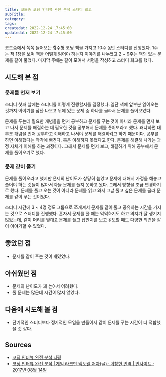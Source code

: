```yaml
---
title: 코드숨 코딩 인터뷰 완전 분석 스터디 회고
subTitle:
category:
tags:
createdat: 2022-12-24 17:45:00
updatedat: 2022-12-24 17:45:00
---
```


코드숨에서 쏙쏙 들어오는 함수형 코딩 책을 가지고 10주 동안 스터디를 진행했다.
1주는 책 1장을 보며 책을 어떻게 읽어야 하는지 이야기를 나누었고 2 ~ 9주는 책의 있는 문제를 같이 풀었다.
마지막 주에는 같이 모여서 서평을 작성하고 스터디 회고를 했다.

## 시도해 본 점

### 문제를 먼저 보기

스터디 첫째 날에는 스터디를 어떻게 진행할지를 결정했다. 일단 책에 앞부분
읽어오는 것까지 이야기를 잠깐 나오고 뒤에 있는 문제 중 하나를 골라서 문제를
풀어보았다.  

문제를 푸는데 필요한 개념들을 먼저 공부하고 문제를 푸는 것이 아니라 문제를 먼저
보고 나서 문제를 해결하는 데 필요한 것을 공부해서 문제를 풀어보라고 했다.
왜냐하면 대부분 개념을 먼저 공부하고 이해하고 나서야 문제를 해결하려고 하기
때문이다. 공부를 하면 이해했다는 착각에 빠진다. 혹은 이해하지 못했다고 한다.
문제를 해결해 나가는 과정 자체가 이해를 하는 과정이다. 그래서 문제를 먼저 보고,
해결하기 위해 공부해서 문제를 풀어오기로 했다.

### 문제 같이 풀기

문제를 풀어오라고 했지만 문제의 난이도가 상당히 높았고 문제에 대해서 가정을
해놓고 풀어야 하는 것들이 많아서 다들 문제를 풀지 못하고 왔다. 그래서 방향을
조금 변경하기로 했다. 문제를 풀고 오는 것이 아니라 문제를 읽고 와서 그날 풀고
싶은 문제를 골라 문제를 같이 푸는 것이었다.  

스터디 시간에 3 ~ 4명 정도 그룹으로 쪼개져서 문제를 같이 풀고 공유하는 시간을
가지는 것으로 스터디를 진행했다. 혼자서 문제를 풀 때는 막막하기도 하고 의지가 잘
생기지 않았는데, 같이 머리를 맞대고 문제를 풀고 답안지를 보고 검토할 때도 다양한
의견을 같이 이야기할 수 있었다.

## 좋았던 점

* 문제를 같이 푸는 것이 재밌었다.

## 아쉬웠던 점

* 문제의 난이도가 꽤 높아서 어려웠다.
* 풀 문제는 많은데 시간이 많지 않았다.

## 다음에 시도해 볼 점

* 단기적인 스터디보다 정기적인 모임을 만들어서 같이 문제를 푸는 시간이 더 적합했을 것 같다.

## Sources

* [코딩 인터뷰 완전 분석 서평](https://hannut91.github.io/blogs/books/cracking-the-coding-interview)
* [코딩 인터뷰 완전 분석 \| 게일 라크만 맥도웰 저자(글) · 이창현 번역 \| 인사이트 · 2017년 08월 14일](https://product.kyobobook.co.kr/detail/S000001033111)
